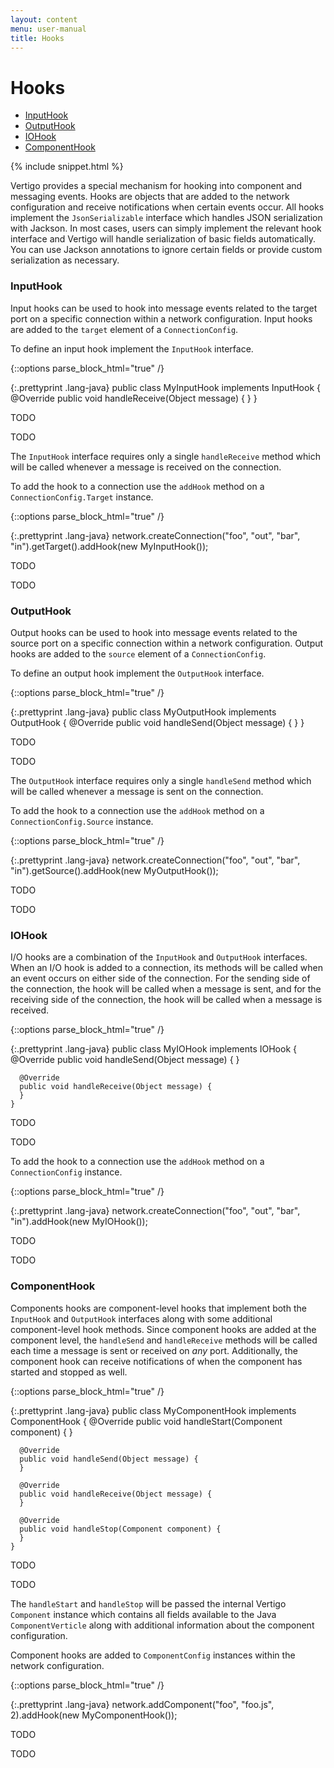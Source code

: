 ```yaml
---
layout: content
menu: user-manual
title: Hooks
---
```


# Hooks

* [InputHook](#inputhook)
* [OutputHook](#outputhook)
* [IOHook](#iohook)
* [ComponentHook](#componenthook)

{% include snippet.html %}

Vertigo provides a special mechanism for hooking into component and messaging
events. Hooks are objects that are added to the network configuration and receive
notifications when certain events occur. All hooks implement the `JsonSerializable`
interface which handles JSON serialization with Jackson. In most cases, users
can simply implement the relevant hook interface and Vertigo will handle serialization
of basic fields automatically. You can use Jackson annotations to ignore certain
fields or provide custom serialization as necessary.

### InputHook
Input hooks can be used to hook into message events related to the target port
on a specific connection within a network configuration. Input hooks are added
to the `target` element of a `ConnectionConfig`.

To define an input hook implement the `InputHook` interface.

{::options parse_block_html="true" /}
<div class="tab-content">
<div class="tab-pane active java">

{:.prettyprint .lang-java}
	public class MyInputHook implements InputHook {
	  @Override
	  public void handleReceive(Object message) {
	  }
	}
	
</div>
<div class="tab-pane python">
  
TODO
	
</div>
<div class="tab-pane javascript">
  
TODO
	
</div>
</div>

The `InputHook` interface requires only a single `handleReceive` method which
will be called whenever a message is received on the connection.

To add the hook to a connection use the `addHook` method on a `ConnectionConfig.Target`
instance.

{::options parse_block_html="true" /}
<div class="tab-content">
<div class="tab-pane active java">

{:.prettyprint .lang-java}
	network.createConnection("foo", "out", "bar", "in").getTarget().addHook(new MyInputHook());
	
</div>
<div class="tab-pane python">
  
TODO
	
</div>
<div class="tab-pane javascript">
  
TODO
	
</div>
</div>

### OutputHook
Output hooks can be used to hook into message events related to the source port
on a specific connection within a network configuration. Output hooks are added
to the `source` element of a `ConnectionConfig`.

To define an output hook implement the `OutputHook` interface.

{::options parse_block_html="true" /}
<div class="tab-content">
<div class="tab-pane active java">

{:.prettyprint .lang-java}
	public class MyOutputHook implements OutputHook {
	  @Override
	  public void handleSend(Object message) {
	  }
	}
	
</div>
<div class="tab-pane python">
  
TODO
	
</div>
<div class="tab-pane javascript">
  
TODO
	
</div>
</div>

The `OutputHook` interface requires only a single `handleSend` method which
will be called whenever a message is sent on the connection.

To add the hook to a connection use the `addHook` method on a `ConnectionConfig.Source`
instance.

{::options parse_block_html="true" /}
<div class="tab-content">
<div class="tab-pane active java">

{:.prettyprint .lang-java}
	network.createConnection("foo", "out", "bar", "in").getSource().addHook(new MyOutputHook());
	
</div>
<div class="tab-pane python">
  
TODO
	
</div>
<div class="tab-pane javascript">
  
TODO
	
</div>
</div>

### IOHook
I/O hooks are a combination of the `InputHook` and `OutputHook` interfaces. When an
I/O hook is added to a connection, its methods will be called when an event occurs
on either side of the connection. For the sending side of the connection, the hook
will be called when a message is sent, and for the receiving side of the connection,
the hook will be called when a message is received.

{::options parse_block_html="true" /}
<div class="tab-content">
<div class="tab-pane active java">

{:.prettyprint .lang-java}
	public class MyIOHook implements IOHook {
	  @Override
	  public void handleSend(Object message) {
	  }
	
	  @Override
	  public void handleReceive(Object message) {
	  }
	}
	
</div>
<div class="tab-pane python">
  
TODO
	
</div>
<div class="tab-pane javascript">
  
TODO
	
</div>
</div>

To add the hook to a connection use the `addHook` method on a `ConnectionConfig` instance.

{::options parse_block_html="true" /}
<div class="tab-content">
<div class="tab-pane active java">

{:.prettyprint .lang-java}
	network.createConnection("foo", "out", "bar", "in").addHook(new MyIOHook());
	
</div>
<div class="tab-pane python">
  
TODO
	
</div>
<div class="tab-pane javascript">
  
TODO
	
</div>
</div>

### ComponentHook
Components hooks are component-level hooks that implement both the `InputHook`
and `OutputHook` interfaces along with some additional component-level hook methods.
Since component hooks are added at the component level, the `handleSend` and
`handleReceive` methods will be called each time a message is sent or received
on *any* port. Additionally, the component hook can receive notifications of when
the component has started and stopped as well.

{::options parse_block_html="true" /}
<div class="tab-content">
<div class="tab-pane active java">

{:.prettyprint .lang-java}
	public class MyComponentHook implements ComponentHook {
	  @Override
	  public void handleStart(Component component) {
	  }
	
	  @Override
	  public void handleSend(Object message) {
	  }
	
	  @Override
	  public void handleReceive(Object message) {
	  }
	
	  @Override
	  public void handleStop(Component component) {
	  }
	}
	
</div>
<div class="tab-pane python">
  
TODO
	
</div>
<div class="tab-pane javascript">
  
TODO
	
</div>
</div>

The `handleStart` and `handleStop` will be passed the internal Vertigo
`Component` instance which contains all fields available to the Java `ComponentVerticle`
along with additional information about the component configuration.

Component hooks are added to `ComponentConfig` instances within the network configuration.

{::options parse_block_html="true" /}
<div class="tab-content">
<div class="tab-pane active java">

{:.prettyprint .lang-java}
	network.addComponent("foo", "foo.js", 2).addHook(new MyComponentHook());
	
</div>
<div class="tab-pane python">
  
TODO
	
</div>
<div class="tab-pane javascript">
  
TODO
	
</div>
</div>